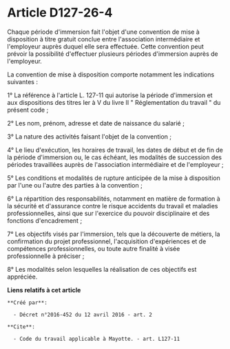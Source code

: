 # Article D127-26-4

Chaque période d'immersion fait l'objet d'une convention de mise à disposition à titre gratuit conclue entre l'association
intermédiaire et l'employeur auprès duquel elle sera effectuée. Cette convention peut prévoir la possibilité d'effectuer
plusieurs périodes d'immersion auprès de l'employeur. 

La convention de mise à disposition comporte notamment les indications suivantes : 

1° La référence à l'article L. 127-11 qui autorise la période d'immersion et aux dispositions des titres Ier à V du livre II
" Réglementation du travail " du présent code ; 

2° Les nom, prénom, adresse et date de naissance du salarié ; 

3° La nature des activités faisant l'objet de la convention ; 

4° Le lieu d'exécution, les horaires de travail, les dates de début et de fin de la période d'immersion ou, le cas échéant,
les modalités de succession des périodes travaillées auprès de l'association intermédiaire et de l'employeur ; 

5° Les conditions et modalités de rupture anticipée de la mise à disposition par l'une ou l'autre des parties à la
convention ; 

6° La répartition des responsabilités, notamment en matière de formation à la sécurité et d'assurance contre le risque
accidents du travail et maladies professionnelles, ainsi que sur l'exercice du pouvoir disciplinaire et des fonctions
d'encadrement ; 

7° Les objectifs visés par l'immersion, tels que la découverte de métiers, la confirmation du projet professionnel,
l'acquisition d'expériences et de compétences professionnelles, ou toute autre finalité à visée professionnelle à préciser ; 

8° Les modalités selon lesquelles la réalisation de ces objectifs est appréciée.

**Liens relatifs à cet article**

	**Créé par**:

	  - Décret n°2016-452 du 12 avril 2016 - art. 2

	**Cite**:

	  - Code du travail applicable à Mayotte. - art. L127-11

